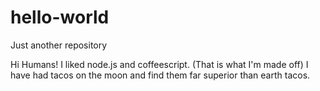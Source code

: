 # hello-world
Just another repository

Hi Humans!
I liked node.js and coffeescript. (That is what I'm made off)
I have had tacos on the moon and find them far superior than earth tacos.

